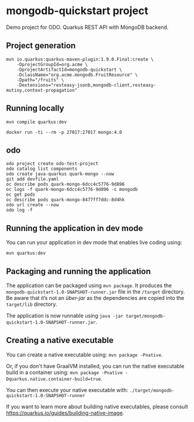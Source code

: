 # mongodb-quickstart project

Demo project for ODO. Quarkus REST API with MongoDB backend.

## Project generation

```shell script
mvn io.quarkus:quarkus-maven-plugin:1.9.0.Final:create \
	-DprojectGroupId=org.acme \
	-DprojectArtifactId=mongodb-quickstart \
	-DclassName="org.acme.mongodb.FruitResource" \
	-Dpath="/fruits" \
	-Dextensions="resteasy-jsonb,mongodb-client,resteasy-mutiny,context-propagation"
```

## Running locally

```shell script
mvn compile quarkus:dev

docker run -ti --rm -p 27017:27017 mongo:4.0
```

## odo

```shell script
odo project create odo-test-project
odo catalog list components
odo create java-quarkus quark-mongo --now
git add devfile.yaml
oc describe pods quark-mongo-6dcc4c5776-9d896
oc logs -f quark-mongo-6dcc4c5776-9d896 -c mongodb
oc get pods
oc describe pods quark-mongo-8477ff7ddc-8d4hk
odo url create --now
odo log -f

```

## Running the application in dev mode

You can run your application in dev mode that enables live coding using:
```
mvn quarkus:dev
```

## Packaging and running the application

The application can be packaged using `mvn package`.
It produces the `mongodb-quickstart-1.0-SNAPSHOT-runner.jar` file in the `/target` directory.
Be aware that it’s not an _über-jar_ as the dependencies are copied into the `target/lib` directory.

The application is now runnable using `java -jar target/mongodb-quickstart-1.0-SNAPSHOT-runner.jar`.

## Creating a native executable

You can create a native executable using: `mvn package -Pnative`.

Or, if you don't have GraalVM installed, you can run the native executable build in a container using: `mvn package -Pnative -Dquarkus.native.container-build=true`.

You can then execute your native executable with: `./target/mongodb-quickstart-1.0-SNAPSHOT-runner`

If you want to learn more about building native executables, please consult https://quarkus.io/guides/building-native-image.
